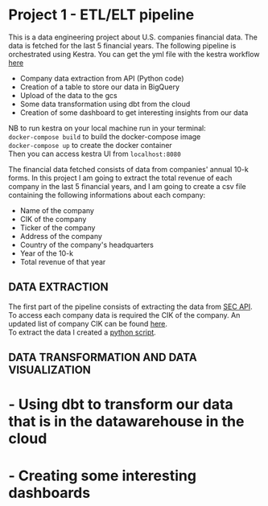 # Project 1 - ETL/ELT pipeline
This is a data engineering project about U.S. companies financial data. 
The data is fetched for the last 5 financial years. The following pipeline is orchestrated using Kestra.
You can get the yml file with the kestra workflow [here](https://github.com/ChiarelliS/Portfolio/blob/main/Project1/workflow.yml)
* Company data extraction from API (Python code)
* Creation of a table to store our data in BigQuery
* Upload of the data to the gcs
* Some data transformation using dbt from the cloud
* Creation of some dashboard to get interesting insights from our data

NB to run kestra on your local machine run in your terminal:\
`docker-compose build` to build the docker-compose image\
`docker-compose up` to create the docker container\
Then you can access kestra UI from `localhost:8080`

The financial data fetched consists of data from companies' annual 10-k forms.
   In this project I am going to extract the total revenue of each company in the last 5 financial years, and I am going to create a csv file containing the following informations about each company:
* Name of the company
* CIK of the company
* Ticker of the company
* Address of the company
* Country of the company's headquarters
* Year of the 10-k
* Total revenue of that year


## DATA EXTRACTION 
The first part of the pipeline consists of extracting the data from [SEC API](https://www.sec.gov/search-filings/edgar-application-programming-interfaces).\
To access each company data is required the CIK of the company. An updated list of company CIK can be found [here](https://www.sec.gov/files/company_tickers.json).\
To extract the data I created a [python script](https://github.com/ChiarelliS/Portfolio/blob/main/Project1/api.py).


## DATA TRANSFORMATION AND DATA VISUALIZATION
# - Using dbt to transform our data that is in the datawarehouse in the cloud
# - Creating some interesting dashboards 

